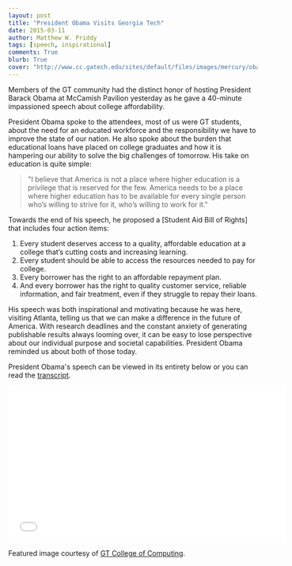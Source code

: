 ```yaml
---
layout: post
title: "President Obama Visits Georgia Tech"
date: 2015-03-11
author: Matthew W. Priddy
tags: [speech, inspirational]
comments: True
blurb: True
cover: "http://www.cc.gatech.edu/sites/default/files/images/mercury/obama2_0.jpg"
---
```


Members of the GT community had the distinct honor of hosting President Barack Obama at McCamish Pavilion yesterday as he gave a 40-minute impassioned speech about college affordability.  

President Obama spoke to the attendees, most of us were GT students, about the need for an educated workforce and the responsibility we have to improve the state of our nation.  He also spoke about the burden that educational loans have placed on college graduates and how it is hampering our ability to solve the big challenges of tomorrow.  His take on education is quite simple:

> "I believe that America is not a place where higher education is a privilege that is reserved for the few.  America needs to be a place where higher education has to be available for every single person who’s willing to strive for it, who’s willing to work for it."

Towards the end of his speech, he proposed a [Student Aid Bill of Rights] that includes four action items:
1. Every student deserves access to a quality, affordable education at a college that’s cutting costs and increasing learning.   
2. Every student should be able to access the resources needed to pay for college. 
3. Every borrower has the right to an affordable repayment plan. 
4. And every borrower has the right to quality customer service, reliable information, and fair treatment, even if they struggle to repay their loans.

His speech was both inspirational and motivating because he was here, visiting Atlanta, telling us that we can make a difference in the future of America.  With research deadlines and the constant anxiety of generating publishable results always looming over, it can be easy to lose perspective about our individual purpose and societal capabilities.  President Obama reminded us about both of those today.

President Obama's speech can be viewed in its entirety below or you can read the [transcript](https://www.whitehouse.gov/the-press-office/2015/03/10/remarks-president-announcing-student-aid-bill-rights).  

<iframe width="560" height="315" src="//www.youtube-nocookie.com/embed/ZFYnxzGX_uM" frameborder="0" allowfullscreen></iframe>

<i class="fa fa-camera-retro"></i> Featured image courtesy of [GT College of Computing](http://www.cc.gatech.edu/sites/default/files/images/mercury/obama2_0.jpg).

